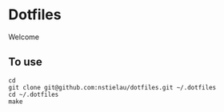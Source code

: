 # Dotfiles

Welcome

## To use

```
cd
git clone git@github.com:nstielau/dotfiles.git ~/.dotfiles
cd ~/.dotfiles
make
```
